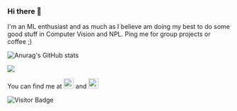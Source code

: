 ### Hi there 👋
I'm an ML enthusiast and as much as I believe am doing my best to do some good stuff in Computer Vision and NPL. Ping me for group projects or coffee ;) 

<p align="center">

![Anurag's GitHub stats](https://github-readme-stats.vercel.app/api?username=devanshpratapsingh&show_icons=true&theme=blue-green)

<img src="https://github-readme-stats.vercel.app/api/top-langs/?username=devanshpratapsingh&layout=compact&count_private=true&theme=blue-green" />

You can find me at  [<img src="https://github.com/devanshpratapsingh/devanshpratapsingh/blob/main/linkedin.svg" width="23px" backgroung="white">](https://www.linkedin.com/in/devanshps25/)  and  [<img src="https://github.com/devanshpratapsingh/devanshpratapsingh/blob/main/instagram.svg" width="23px">](https://www.instagram.com/devanshh25/)


![Visitor Badge](https://visitor-badge.laobi.icu/badge?page_id=devanshpratapsingh.devanshpratapsingh)

</p>

<!--
**devanshpratapsingh/devanshpratapsingh** is a ✨ _special_ ✨ repository because its `README.md` (this file) appears on your GitHub profile.

[![Readme Card](https://github-readme-stats.vercel.app/api/pin/?username=devanshpratapsingh&repo=Paper_Implementations&theme=blue-green)](https://github.com/devanshpratapsingh/Paper_Implementations)


<img src="https://github-readme-streak-stats.herokuapp.com/?user=devanshpratapsingh" alt="Github Streak Stats">


Here are some ideas to get you started:

- 🔭 I’m currently working on ...
- 🌱 I’m currently learning ...
- 👯 I’m looking to collaborate on ...
- 🤔 I’m looking for help with ...
- 💬 Ask me about ...
- 📫 How to reach me: ...
- 😄 Pronouns: ...
- ⚡ Fun fact: ...
-->
